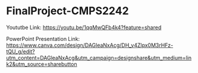 # FinalProject-CMPS2242

Yoututbe Link: https://youtu.be/1qqMwQFb4k4?feature=shared

PowerPoint Presentation Link: https://www.canva.com/design/DAGleaNxAcg/DH_v4Zlpx0M3rHFz-tQU_g/edit?utm_content=DAGleaNxAcg&utm_campaign=designshare&utm_medium=link2&utm_source=sharebutton
